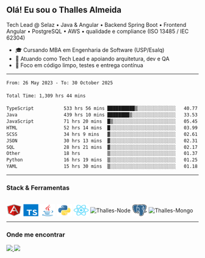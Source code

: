 ## Olá! Eu sou o Thalles Almeida

Tech Lead @ Selaz • Java & Angular • Backend Spring Boot • Frontend Angular • PostgreSQL • AWS • qualidade e compliance (ISO 13485 / IEC 62304)

- 🎓 Cursando MBA em Engenharia de Software (USP/Esalq)
- 🎯 Atuando como Tech Lead e apoiando arquitetura, dev e QA
- 🚀 Foco em código limpo, testes e entrega contínua

---

  <!--START_SECTION:waka-->

```txt
From: 26 May 2023 - To: 30 October 2025

Total Time: 1,309 hrs 44 mins

TypeScript           533 hrs 56 mins ██████████▒░░░░░░░░░░░░░░   40.77 %
Java                 439 hrs 10 mins ████████▒░░░░░░░░░░░░░░░░   33.53 %
JavaScript           71 hrs 20 mins  █▒░░░░░░░░░░░░░░░░░░░░░░░   05.45 %
HTML                 52 hrs 14 mins  █░░░░░░░░░░░░░░░░░░░░░░░░   03.99 %
SCSS                 34 hrs 9 mins   ▓░░░░░░░░░░░░░░░░░░░░░░░░   02.61 %
JSON                 30 hrs 13 mins  ▓░░░░░░░░░░░░░░░░░░░░░░░░   02.31 %
SQL                  28 hrs 21 mins  ▓░░░░░░░░░░░░░░░░░░░░░░░░   02.17 %
Other                18 hrs          ▒░░░░░░░░░░░░░░░░░░░░░░░░   01.37 %
Python               16 hrs 19 mins  ▒░░░░░░░░░░░░░░░░░░░░░░░░   01.25 %
YAML                 15 hrs 30 mins  ▒░░░░░░░░░░░░░░░░░░░░░░░░   01.18 %
```

<!--END_SECTION:waka-->

---
 
### Stack & Ferramentas

<div style="display: inline_block"><br>
  <!-- Linguagens / Frameworks -->
  <img align="center" alt="Thalles-Angular" title="Angular" height="32" width="40" src="https://raw.githubusercontent.com/devicons/devicon/master/icons/angularjs/angularjs-original.svg">
  <img align="center" alt="Thalles-TS" title="TypeScript" height="32" width="40" src="https://raw.githubusercontent.com/devicons/devicon/master/icons/typescript/typescript-plain.svg">
  <img align="center" alt="Thalles-Java" title="Java" height="32" width="40" src="https://raw.githubusercontent.com/devicons/devicon/master/icons/java/java-original.svg">
  <img align="center" alt="Thalles-Python" title="Python" height="32" width="40" src="https://raw.githubusercontent.com/devicons/devicon/master/icons/python/python-original.svg">
  <img align="center" alt="Thalles-React" title="React" height="32" width="40" src="https://raw.githubusercontent.com/devicons/devicon/master/icons/react/react-original.svg">
  <img align="center" alt="Thalles-Node" title="Node.js" height="32" width="40" src="https://cdn.jsdelivr.net/gh/devicons/devicon/icons/nodejs/nodejs-original.svg" />
  <!-- Banco / Infra -->
  <img align="center" alt="Thalles-PostgreSQL" title="PostgreSQL" height="32" width="40" src="https://raw.githubusercontent.com/devicons/devicon/master/icons/postgresql/postgresql-original.svg">
  <img align="center" alt="Thalles-Mongo" title="MongoDB" height="32" width="40" src="https://cdn.jsdelivr.net/gh/devicons/devicon/icons/mongodb/mongodb-original.svg" />
</div>

---

### Onde me encontrar
  
<div>
  <a href="https://www.linkedin.com/in/thalles-hsa" target="_blank">
    <img src="https://img.shields.io/badge/-LinkedIn-%230077B5?style=for-the-badge&logo=linkedin&logoColor=white">
  </a>
  <a href="mailto:thsa.henrique@gmail.com">
    <img src="https://img.shields.io/badge/-Gmail-%23333?style=for-the-badge&logo=gmail&logoColor=white">
  </a>
</div>

